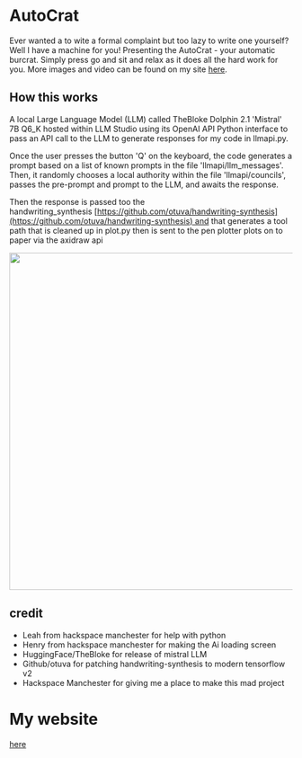 # AutoCrat
Ever wanted a to wite a formal complaint but too lazy to write one yourself? Well I have a machine for you! Presenting the AutoCrat - your automatic burcrat. Simply press go and sit and relax as it does all the hard work for you.
More images and video can be found on my site [here](https://alexmakes.net/projects/autocrat.html).

## How this works 

A local Large Language Model (LLM) called TheBloke Dolphin 2.1 'Mistral' 7B Q6_K hosted within LLM Studio using its OpenAI API Python interface to pass an API call to the LLM to generate responses for my code in llmapi.py.

Once the user presses the button 'Q' on the keyboard, the code generates a prompt based on a list of known prompts in the file 'llmapi/llm_messages'. Then, it randomly chooses a local authority within the file 'llmapi/councils', passes the pre-prompt and prompt to the LLM, and awaits the response.


Then the response is passed too the handwriting_synthesis [https://github.com/otuva/handwriting-synthesis](https://github.com/otuva/handwriting-synthesis) and that generates a tool path that is cleaned up in plot.py then is sent to the pen plotter plots on to paper via the axidraw api

<img src="attachments/Pasted%20image%2020240401221055.png" width="600" />

## credit

* Leah from hackspace manchester for help with python
* Henry from hackspace manchester for making the Ai loading screen
* HuggingFace/TheBloke for release of mistral LLM
* Github/otuva for patching handwriting-synthesis to modern tensorflow v2 
* Hackspace Manchester for giving me a place to make this mad project 

# My website

[here](https://alexmakes.net/)

